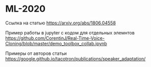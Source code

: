# ML-2020


Ссылка на статью
https://arxiv.org/abs/1806.04558


Пример работы в jupyter c кодом для отдельных элемнтов
https://github.com/CorentinJ/Real-Time-Voice-Cloning/blob/master/demo_toolbox_collab.ipynb


Примеры от авторов статьи
https://google.github.io/tacotron/publications/speaker_adaptation/

